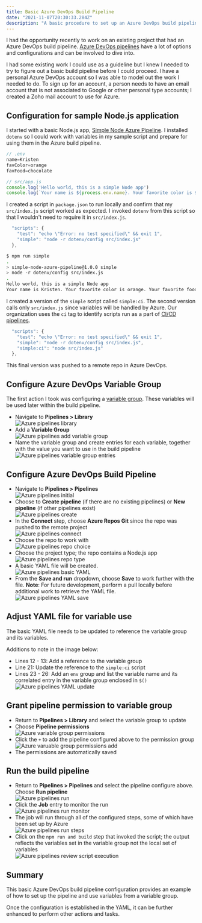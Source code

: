 ```yaml
---
title: Basic Azure DevOps Build Pipeline
date: "2021-11-07T20:30:33.284Z"
description: "A basic procedure to set up an Azure DevOps build pipeline"
---
```


I had the opportunity recently to work on an existing project that had an Azure DevOps build pipeline. [Azure DevOps pipelines](https://docs.microsoft.com/en-us/azure/devops/pipelines/?view=azure-devops) have a lot of options and configurations and can be involved to dive into. 

I had some existing work I could use as a guideline but I knew I needed to try to figure out a basic build pipeline before I could proceed. I have a personal Azure DevOps account so I was able to model out the work I needed to do. To sign up for an account, a person needs to have an email account that is not associated to Google or other personal type accounts; I created a Zoho mail account to use for Azure.

## Configuration for sample Node.js application

I started with a basic Node.js app, [Simple Node Azure Pipeline](https://github.com/kristenkinnearohlmann/simple-node-azure-pipeline). I installed `dotenv` so I could work with variables in my sample script and prepare for using them in the Azure build pipeline.

```Javascript
// .env
name=Kristen
favColor=orange
favFood=chocolate
```

```Javascript
// src/app.js
console.log('Hello world, this is a simple Node app')
console.log(`Your name is ${process.env.name}. Your favorite color is ${process.env.favColor}. Your favorite food is ${process.env.favFood}.`)
```

I created a script in `package.json` to run locally and confirm that my `src/index.js` script worked as expected. I invoked `dotenv` from this script so that I wouldn't need to require it in `src/index.js`.

```Javascript
  "scripts": {
    "test": "echo \"Error: no test specified\" && exit 1",
    "simple": "node -r dotenv/config src/index.js"
  },
```

```bash
$ npm run simple
.
> simple-node-azure-pipeline@1.0.0 simple
> node -r dotenv/config src/index.js
.
Hello world, this is a simple Node app
Your name is Kristen. Your favorite color is orange. Your favorite food is chocolate.
```

I created a version of the `simple` script called `simple:ci`. The second version calls only `src/index.js` since variables will be handled by Azure. Our organization uses the `ci` tag to identify scripts run as a part of [CI/CD pipelines](https://www.redhat.com/en/topics/devops/what-is-ci-cd).

```Javascript
  "scripts": {
    "test": "echo \"Error: no test specified\" && exit 1",
    "simple": "node -r dotenv/config src/index.js",
    "simple:ci": "node src/index.js"
  },
```

This final version was pushed to a remote repo in Azure DevOps.

## Configure Azure DevOps Variable Group

The first action I took was configuring a [variable group](<https://docs.microsoft.com/en-us/azure/devops/pipelines/library/variable-groups?view=azure-devops&tabs=yaml>). These variables will be used later within the build pipeline.

- Navigate to **Pipelines > Library**  
![Azure pipelines library](./azure-01-library.jpg)
- Add a **Variable Group**  
![Azure pipelines add variable group](./azure-02-add-var-group.jpg)
- Name the variable group and create entries for each variable, together with the value you want to use in the build pipeline  
![Azure pipelines variable group entries](./azure-03-complete-var-group.jpg)

## Configure Azure DevOps Build Pipeline

- Navigate to **Pipelines > Pipelines**  
![Azure pipelines initial](./azure-04-pipelines-pipelines.jpg)
- Choose to **Create pipeline** (if there are no existing pipelines) or **New pipeline** (if other pipelines exist)  
![Azure pipelines create](./azure-05-pipelines-create.jpg)
- In the **Connect** step, choose **Azure Repos Git** since the repo was pushed to the remote project  
![Azure pipelines connect](./azure-06-pipelines-repo.jpg)
- Choose the repo to work with  
![Azure pipelines repo choice](./azure-07-pipelines-repo-select.jpg)
- Choose the project type; the repo contains a Node.js app  
![Azure pipelines repo type](./azure-08-pipelines-type.jpg)
- A basic YAML file will be created.    
![Azure pipelines basic YAML](./azure-09-pipelines-basic-yaml.jpg)
- From the **Save and run** dropdown, choose **Save** to work further with the file. **Note**: For future development, perform a pull locally before additional work to retrieve the YAML file.  
![Azure pipelines YAML save](./azure-10-pipelines-save.jpg)

## Adjust YAML file for variable use

The basic YAML file needs to be updated to reference the variable group and its variables.

Additions to note in the image below:

- Lines 12 - 13: Add a reference to the variable group
- Line 21: Update the reference to the `simple:ci` script
- Lines 23 - 26: Add an `env` group and list the variable name and its correlated entry in the variable group enclosed in `$()`  
![Azure pipelines YAML update](./azure-11-pipeline-yaml-update.jpg)

## Grant pipeline permission to variable group

- Return to **Pipelines > Library** and select the variable group to update
- Choose **Pipeline permissions**  
![Azure variable group permissions](./azure-12-pipelines-library-perms.jpg)
- Click the `+` to add the pipeline configured above to the permission group  
![Azure varuable group permissions add](./azure-13-pipelines-library-perms-add.jpg)
- The permissions are automatically saved

## Run the build pipeline

- Return to **Pipelines > Pipelines** and select the pipeline configure above. Choose **Run pipeline**  
![Azure pipelines run](./azure-14-pipelines-run.jpg)
- Click the **Job** entry to monitor the run  
![Azure pipelines run monitor](./azure-15-pipelines-monitor-run.jpg)
- The job will run through all of the configured steps, some of which have been set up by Azure  
![Azure pipelines run steps](./azure-16-pipelines-run-job-output.jpg)
- Click on the `npm run and build` step that invoked the script; the output reflects the variables set in the variable group not the local set of variables  
![Azure pipelines review script execution](./azure-17-pipelines-run-job-output-build.jpg)

## Summary

This basic Azure DevOps build pipeline configuration provides an example of how to set up the pipeline and use variables from a variable group.

Once the configuration is established in the YAML, it can be further enhanced to perform other actions and tasks.